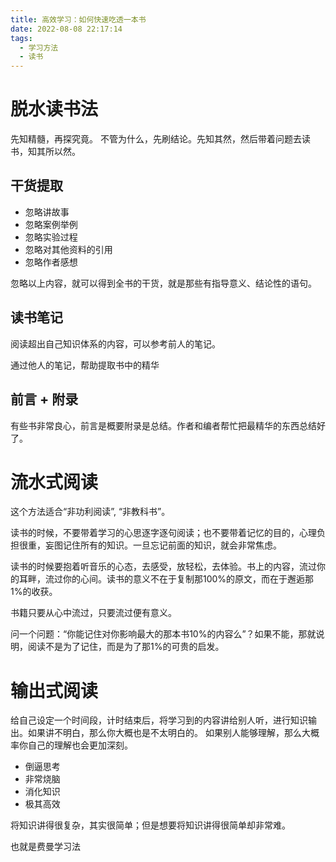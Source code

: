 ```yaml
---
title: 高效学习：如何快速吃透一本书
date: 2022-08-08 22:17:14
tags:
  - 学习方法
  - 读书
---
```


# 脱水读书法

先知精髓，再探究竟。
不管为什么，先刷结论。先知其然，然后带着问题去读书，知其所以然。

## 干货提取
- 忽略讲故事
- 忽略案例举例
- 忽略实验过程
- 忽略对其他资料的引用
- 忽略作者感想

忽略以上内容，就可以得到全书的干货，就是那些有指导意义、结论性的语句。

## 读书笔记

阅读超出自己知识体系的内容，可以参考前人的笔记。

通过他人的笔记，帮助提取书中的精华

## 前言 + 附录

有些书非常良心，前言是概要附录是总结。作者和编者帮忙把最精华的东西总结好了。

# 流水式阅读

这个方法适合“非功利阅读”, “非教科书”。

读书的时候，不要带着学习的心思逐字逐句阅读；也不要带着记忆的目的，心理负担很重，妄图记住所有的知识。一旦忘记前面的知识，就会非常焦虑。

读书的时候要抱着听音乐的心态，去感受，放轻松，去体验。书上的内容，流过你的耳畔，流过你的心间。读书的意义不在于复制那100%的原文，而在于邂逅那1%的收获。

书籍只要从心中流过，只要流过便有意义。

问一个问题：“你能记住对你影响最大的那本书10%的内容么”？如果不能，那就说明，阅读不是为了记住，而是为了那1%的可贵的启发。

# 输出式阅读

给自己设定一个时间段，计时结束后，将学习到的内容讲给别人听，进行知识输出。如果讲不明白，那么你大概也是不太明白的。
如果别人能够理解，那么大概率你自己的理解也会更加深刻。

- 倒逼思考
- 非常烧脑
- 消化知识
- 极其高效

将知识讲得很复杂，其实很简单；但是想要将知识讲得很简单却非常难。

也就是费曼学习法
